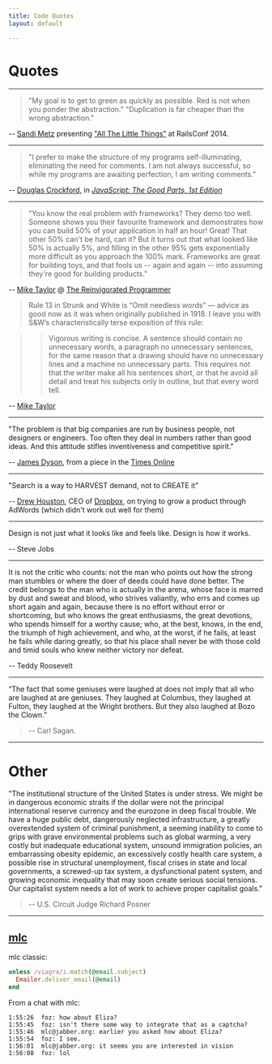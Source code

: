 ```yaml
---
title: Code Quotes
layout: default

---
```


# Quotes

---

> "My goal is to get to green as quickly as possible. Red is not when you ponder the abstraction." 
> "Duplication is far cheaper than the wrong abstraction."

-- [Sandi Metz](http://twitter.com/@sandimetz) presenting ["All The Little Things"](http://www.confreaks.com/videos/3358-railsconf-all-the-little-things) at RailsConf 2014.

---

> "I prefer to make the structure of my programs self-illuminating, eliminating the need for comments. I am not always successful, so while my programs are awaiting perfection, I am writing comments." 

-- [Douglas Crockford](http://www.crockford.com), in [_JavaScript: The Good Parts, 1st Edition_](http://oreilly.com/catalog/9780596517748)

---

> "You know the real problem with frameworks?  They demo too well.  Someone shows you their favourite framework and demonstrates how you can build 50% of your application in half an hour!  Great!  That other 50% can't be hard, can it?  But it turns out that what looked like 50% is actually 5%, and filling in the other 95% gets exponentially more difficult as you approach the 100% mark.  Frameworks are great for building toys, and that fools us -- again and again -- into assuming they're good for building products." 

-- [Mike Taylor](http://reprog.wordpress.com/about/) @ [The Reinvigorated Programmer](http://reprog.wordpress.com/2010/03/04/whatever-happened-to-programming-redux-it-may-not-be-as-bad-as-all-that/)

> Rule 13 in Strunk and White is “Omit needless words” — advice as good now as it was when originally published in 1918.  I leave you with S&W’s characteristically terse exposition of this rule:

>> Vigorous writing is concise. A sentence should contain no unnecessary words, a paragraph no unnecessary sentences, for the same reason that a drawing should have no unnecessary lines and a machine no unnecessary parts. This requires not that the writer make all his sentences short, or that he avoid all detail and treat his subjects only in outline, but that every word tell.

-- [Mike Taylor](http://reprog.wordpress.com/)

---

"The problem is that big companies are run by business people, not designers or engineers. Too often they deal in numbers rather than good ideas. And this attitude stifles inventiveness and competitive spirit."

-- [James Dyson](http://en.wikipedia.org/wiki/James_Dyson), from a piece in the [Times Online](http://www.timesonline.co.uk/tol/news/science/article7084570.ece)

---

"Search is a way to HARVEST demand, not to CREATE it"

-- [Drew Houston](http://www.slideshare.net/gueste94e4c/dropbox-startup-lessons-learned-3836587), CEO of  [Dropbox](http://getdropbox.com), on trying to grow a product through AdWords (which didn't work out well for them)

---

Design is not just what it looks like and feels like. Design is how it works.

-- Steve Jobs

---

It is not the critic who counts: not the man who points out how the strong man stumbles or where the doer of deeds could have done better. The credit belongs to the man who is actually in the arena, whose face is marred by dust and sweat and blood, who strives valiantly, who errs and comes up short again and again, because there is no effort without error or shortcoming, but who knows the great enthusiasms, the great devotions, who spends himself for a worthy cause; who, at the best, knows, in the end, the triumph of high achievement, and who, at the worst, if he fails, at least he fails while daring greatly, so that his place shall never be with those cold and timid souls who knew neither victory nor defeat.

-- Teddy Roosevelt

---

“The fact that some geniuses were laughed at does not imply that all who are laughed at are geniuses. They laughed at Columbus, they laughed at Fulton, they laughed at the Wright brothers. But they also laughed at Bozo the Clown.” 

> -- Carl Sagan.

---

# Other

"The institutional structure of the United States is under stress. We might be in dangerous economic straits if the dollar were not the principal international reserve currency and the eurozone in deep fiscal trouble. We have a huge public debt, dangerously neglected infrastructure, a greatly overextended system of criminal punishment, a seeming inability to come to grips with grave environmental problems such as global warming, a very costly but inadequate educational system, unsound immigration policies, an embarrassing obesity epidemic, an excessively costly health care system, a possible rise in structural unemployment, fiscal crises in state and local governments, a screwed-up tax system, a dysfunctional patent system, and growing economic inequality that may soon create serious social tensions. Our capitalist system needs a lot of work to achieve proper capitalist goals."

> -- U.S. Circuit Judge Richard Posner

---

## [mlc](https://twitter.com/vermicelli)

mlc classic:

```ruby
unless /viagra/i.match(@email.subject)
  Emailer.deliver_email(@email)
end
```

From a chat with mlc:

	1:55:26  foz: how about Eliza?
	1:55:45  foz: isn't there some way to integrate that as a captcha?
	1:55:46  mlc@jabber.org: earlier you asked how about Eliza?
	1:55:54  foz: I see.
	1:56:01  mlc@jabber.org: it seems you are interested in vision
	1:56:08  foz: lol
	
